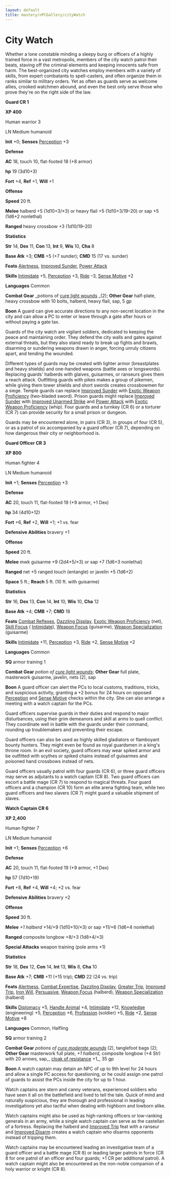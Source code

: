 ```yaml
---
layout: default
title: mastery/nPCGallery/cityWatch
---
```

# City Watch

Whether a lone constable minding a sleepy burg or officers of a highly trained force in a vast metropolis, members of the city watch patrol their beats, staving off the criminal elements and keeping innocents safe from harm. The best-organized city watches employ members with a variety of skills, from expert combatants to spell-casters, and often organize them in ranks similar to military orders. Yet as often as guards serve as welcome allies, crooked watchmen abound, and even the best only serve those who prove they're on the right side of the law.

**Guard CR 1**

**XP 400**

Human warrior 3

LN Medium humanoid

**Init** +0; **Senses** [Perception](../../skills/perception#_perception) +3

**Defense**

**AC** 18, touch 10, flat-footed 18 (+8 armor)

**hp** 19 (3d10+3)

**Fort** +4, **Ref** +1, **Will** +1

**Offense**

**Speed** 20 ft.

**Melee** halberd +5 (1d10+3/×3) or heavy flail +5 (1d10+3/19–20) or sap +5 (1d6+2 nonlethal)

**Ranged** heavy crossbow +3 (1d10/19–20)

**Statistics**

**Str** 14, **Dex** 11, **Con** 13, **Int** 9, **Wis** 10, **Cha** 8

**Base Atk** +3; **CMB** +5 (+7 sunder); **CMD** 15 (17 vs. sunder)

**Feats** [Alertness](../../feats#_alertness), [Improved Sunder](../../feats#_improved-sunder), [Power Attack](../../feats#_power-attack)

**Skills** [Intimidate](../../skills/intimidate#_intimidate) +5, [Perception](../../skills/perception#_perception) +3, [Ride](../../skills/ride#_ride) –3, [Sense Motive](../../skills/senseMotive#_sense-motive) +2

**Languages** Common

**Combat Gear** _potions of [cure light wounds](../../spells/cureLightWounds#_cure-light-wounds) _(2); **Other Gear** half-plate, heavy crossbow with 10 bolts, halberd, heavy flail, sap, 5 gp

**Boon** A guard can give accurate directions to any non-secret location in the city and can allow a PC to enter or leave through a gate after hours or without paying a gate tax.

Guards of the city watch are vigilant soldiers, dedicated to keeping the peace and maintaining order. They defend the city walls and gates against external threats, but they also stand ready to break up fights and brawls, disarming or sundering weapons drawn in anger, forcing unruly citizens apart, and tending the wounded.

Different types of guards may be created with lighter armor (breastplates and heavy shields) and one-handed weapons (battle axes or longswords). Replacing guards' halberds with glaives, guisarmes, or ranseurs gives them a reach attack. Outfitting guards with pikes makes a group of pikemen, while giving them tower shields and short swords creates crossbowmen for a siege. Temple guards can replace [Improved Sunder](../../feats#_improved-sunder) with [Exotic Weapon Proficiency](../../feats#_exotic-weapon-proficiency) (two-bladed sword). Prison guards might replace [Improved Sunder](../../feats#_improved-sunder) with [Improved Unarmed Strike](../../feats#_improved-unarmed-strike) and [Power Attack](../../feats#_power-attack) with [Exotic Weapon Proficiency](../../feats#_exotic-weapon-proficiency) (whip). Four guards and a turnkey (CR 6) or a torturer (CR 7) can provide security for a small prison or dungeon.

Guards may be encountered alone, in pairs (CR 3), in groups of four (CR 5), or as a patrol of six accompanied by a guard officer (CR 7), depending on how dangerous their city or neighborhood is.

**Guard Officer CR 3**

**XP 800**

Human fighter 4

LN Medium humanoid

**Init** +1; **Senses** [Perception](../../skills/perception#_perception) +3

**Defense**

**AC** 20, touch 11, flat-footed 19 (+9 armor, +1 Dex)

**hp** 34 (4d10+12)

**Fort** +6, **Ref** +2, **Will** +1; +1 vs. fear

**Defensive Abilities** bravery +1

**Offense**

**Speed** 20 ft.

**Melee** mwk guisarme +9 (2d4+5/×3) or sap +7 (1d6+3 nonlethal)

**Ranged** net +5 ranged touch (entangle) or javelin +5 (1d6+2)

**Space** 5 ft.; **Reach** 5 ft. (10 ft. with guisarme)

**Statistics**

**Str** 16, **Dex** 13, **Con** 14, **Int** 10, **Wis** 10, **Cha** 12

**Base Atk** +4; **CMB** +7; **CMD** 18

**Feats** [Combat Reflexes](../../feats#_combat-reflexes), [Dazzling Display](../../feats#_dazzling-display), [Exotic Weapon Proficiency](../../feats#_exotic-weapon-proficiency) (net), [Skill Focus](../../feats#_skill-focus) ( [Intimidate](../../skills/intimidate#_intimidate)), [Weapon Focus](../../feats#_weapon-focus) (guisarme), [Weapon Specialization](../../feats#_weapon-specialization) (guisarme)

**Skills** [Intimidate](../../skills/intimidate#_intimidate) +11, [Perception](../../skills/perception#_perception) +3, [Ride](../../skills/ride#_ride) +2, [Sense Motive](../../skills/senseMotive#_sense-motive) +2

**Languages** Common

**SQ** armor training 1

**Combat Gear** _potion of [cure light wounds](../../spells/cureLightWounds#_cure-light-wounds)_; **Other Gear** full plate, masterwork guisarme, javelin, nets (2), sap

**Boon** A guard officer can alert the PCs to local customs, traditions, tricks, and suspicious activity, granting a +2 bonus for 24 hours on opposed [Perception](../../skills/perception#_perception) and [Sense Motive](../../skills/senseMotive#_sense-motive) checks within the city. She can also arrange a meeting with a watch captain for the PCs.

Guard officers supervise guards in their duties and respond to major disturbances, using their grim demeanors and skill at arms to quell conflict. They coordinate well in battle with the guards under their command, rounding up troublemakers and preventing their escape.

Guard officers can also be used as highly skilled gladiators or flamboyant bounty hunters. They might even be found as royal guardsmen in a king's throne room. In an evil society, guard officers may wear spiked armor and be outfitted with scythes or spiked chains instead of guisarmes and poisoned hand crossbows instead of nets.

Guard officers usually patrol with four guards (CR 6), or three guard officers may serve as adjutants to a watch captain (CR 8). Two guard officers can escort a battle mage (CR 7) to respond to magical threats. Four guard officers and a champion (CR 10) form an elite arena fighting team, while two guard officers and two slavers (CR 7) might guard a valuable shipment of slaves.

**Watch Captain CR 6**

**XP 2,400**

Human fighter 7

LN Medium humanoid

**Init** +1; **Senses** [Perception](../../skills/perception#_perception) +6

**Defense**

**AC** 20, touch 11, flat-footed 19 (+9 armor, +1 Dex)

**hp** 57 (7d10+19)

**Fort** +8, **Ref** +4, **Will** +4; +2 vs. fear

**Defensive Abilities** bravery +2

**Offense**

**Speed** 30 ft.

**Melee** _+1 halberd_ +14/+9 (1d10+10/×3) or sap +11/+6 (1d6+4 nonlethal)

**Ranged** composite longbow +8/+3 (1d8+4/×3)

**Special Attacks** weapon training (pole arms +1)

**Statistics**

**Str** 18, **Dex** 12, **Con** 14, **Int** 13, **Wis** 8, **Cha** 10

**Base Atk** +7; **CMB** +11 (+15 trip); **CMD** 22 (24 vs. trip)

**Feats** [Alertness](../../feats#_alertness), [Combat Expertise](../../feats#_combat-expertise), [Dazzling Display](../../feats#_dazzling-display), [Greater Trip](../../feats#_greater-trip), [Improved Trip](../../feats#_improved-trip), [Iron Will](../../feats#_iron-will), [Persuasive](../../feats#_persuasive), [Weapon Focus](../../feats#_weapon-focus) (halberd), [Weapon Specialization](../../feats#_weapon-specialization) (halberd)

**Skills** [Diplomacy](../../skills/diplomacy#_diplomacy) +5, [Handle Animal](../../skills/handleAnimal#_handle-animal) +4, [Intimidate](../../skills/intimidate#_intimidate) +12, [Knowledge](../../skills/knowledge#_knowledge) (engineering) +5, [Perception](../../skills/perception#_perception) +6, [Profession](../../skills/profession#_profession) (soldier) +5, [Ride](../../skills/ride#_ride) +2, [Sense Motive](../../skills/senseMotive#_sense-motive) +8

**Languages** Common, Halfling

**SQ** armor training 2

**Combat Gear** _potions of [cure moderate wounds](../../spells/cureModerateWounds#_cure-moderate-wounds)_ (2), tanglefoot bags (2); **Other Gear** masterwork full plate, _+1 halberd_, composite longbow (+4 Str) with 20 arrows, sap,_ [cloak of resistance](../../magicItems/wondrousItems#_cloak-of-resistance) +1_, 35 gp

**Boon** A watch captain may detain an NPC of up to 9th level for 24 hours and allow a single PC access for questioning, or he could assign one patrol of guards to assist the PCs inside the city for up to 1 hour.

Watch captains are stern and canny veterans, experienced soldiers who have seen it all on the battlefield and lived to tell the tale. Quick of mind and naturally suspicious, they are thorough and professional in leading investigations yet also tactful when dealing with highborn and lowborn alike.

Watch captains might also be used as high-ranking officers or low-ranking generals in an army, while a single watch captain can serve as the castellan of a fortress. Replacing the halberd and [Improved Trip](../../feats#_improved-trip) feat with a ranseur and [Improved Disarm](../../feats#_improved-disarm) creates a watch captain who disarms opponents instead of tripping them.

Watch captains may be encountered leading an investigative team of a guard officer and a battle mage (CR 8) or leading larger patrols in force (CR 8 for one patrol of an officer and four guards; +1 CR per additional patrol). A watch captain might also be encountered as the non-noble companion of a holy warrior or knight (CR 8).

